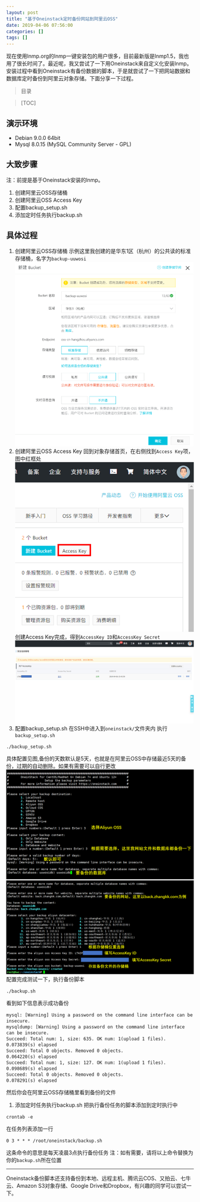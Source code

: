 ```yaml
---
layout: post
title: "基于Oneinstack定时备份网站到阿里云OSS"
date: 2019-04-06 07:56:00
categories: []
tags: []
---
```

现在使用lnmp.org的lnmp一键安装包的用户很多，目前最新版是lnmp1.5，我也用了很长时间了。最近呢，我又尝试了一下用Oneinstack来自定义化安装lnmp。安装过程中看到Oneinstack有备份数据的脚本，于是就尝试了一下把网站数据和数据库定时备份到阿里云对象存储。<!--more-->下面分享一下过程。
> 目录

> [TOC]

## 演示环境
- Debian 9.0.0 64bit
- Mysql 8.0.15 (MySQL Community Server - GPL)

## 大致步骤
注：前提是基于Oneinstack安装的lnmp。
1. 创建阿里云OSS存储桶
1. 创建阿里云OSS Access Key
1. 配置backup_setup.sh
1. 添加定时任务执行backup.sh

## 具体过程
1. 创建阿里云OSS存储桶
示例这里我创建的是华东1区（杭州）的公共读的标准存储桶，名字为`backup-uuwosi`
![](/img/0010/0010-1.jpg)
1. 创建阿里云OSS Access Key
回到对象存储首页，在右侧找到`Access Key`项，图中红框处
![](/img/0010/0010-2.jpg)
创建Access Key完成，得到`AccessKey ID`和`AccessKey Secret`
![](/img/0010/0010-3.jpg)
1. 配置backup_setup.sh
在SSH中进入到`oneinstack/`文件夹内
执行`backup_setup.sh`
```shell
./backup_setup.sh
```
具体配置见图,备份的天数默认是5天，也就是在阿里云OSS中存储最近5天的备份，过期的自动删除。如果有需要可以自行更改
![](/img/0010/0010-4.jpg)
![](/img/0010/0010-5.jpg)
配置完成测试一下，执行备份脚本
```shell
./backup.sh
```
看到如下信息表示成功备份
```
mysql: [Warning] Using a password on the command line interface can be insecure.
mysqldump: [Warning] Using a password on the command line interface can be insecure.
Succeed: Total num: 1, size: 635. OK num: 1(upload 1 files).
0.073839(s) elapsed
Succeed: Total 0 objects. Removed 0 objects.
0.064220(s) elapsed                          
Succeed: Total num: 1, size: 127. OK num: 1(upload 1 files).
0.098689(s) elapsed
Succeed: Total 0 objects. Removed 0 objects.       
0.078291(s) elapsed 
```
然后你会在阿里云OSS存储桶里看到备份的文件

1. 添加定时任务执行backup.sh
把执行备份任务的脚本添加到定时执行中
```shell
crontab -e
```
在任务列表添加一行
```shell
0 3 * * * /root/oneinstack/backup.sh
```
这条命令的意思是每天凌晨3点执行备份任务
注：如有需要，请将以上命令替换为你的`backup.sh`所在位置

------------

Oneinstack备份脚本还支持备份到本地、远程主机、腾讯云COS、又拍云、七牛云、Amazon S3对象存储、Google Drive和Dropbox，有兴趣的同学可以尝试一下。